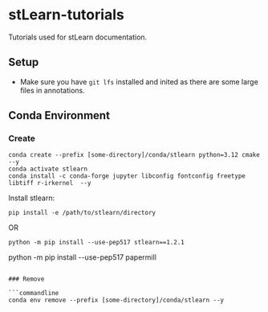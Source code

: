 # stLearn-tutorials
Tutorials used for stLearn documentation.

## Setup
* Make sure you have ```git lfs``` installed and inited as there are some large files in annotations.

## Conda Environment

### Create

```commandline
conda create --prefix [some-directory]/conda/stlearn python=3.12 cmake --y
conda activate stlearn
conda install -c conda-forge jupyter libconfig fontconfig freetype libtiff r-irkernel  --y
```

Install stlearn:
```commandline
pip install -e /path/to/stlearn/directory
```

OR

```commandline
python -m pip install --use-pep517 stlearn==1.2.1
```


python -m pip install --use-pep517 papermill
```

### Remove

```commandline
conda env remove --prefix [some-directory]/conda/stlearn --y
```